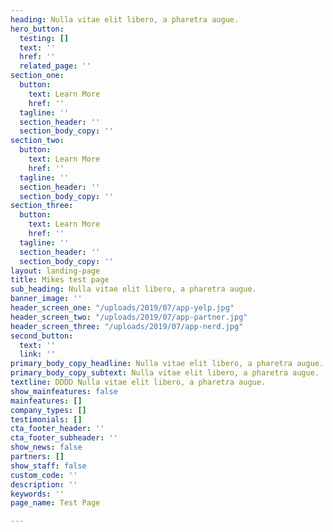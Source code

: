 ```yaml
---
heading: Nulla vitae elit libero, a pharetra augue.
hero_button:
  testing: []
  text: ''
  href: ''
  related_page: ''
section_one:
  button:
    text: Learn More
    href: ''
  tagline: ''
  section_header: ''
  section_body_copy: ''
section_two:
  button:
    text: Learn More
    href: ''
  tagline: ''
  section_header: ''
  section_body_copy: ''
section_three:
  button:
    text: Learn More
    href: ''
  tagline: ''
  section_header: ''
  section_body_copy: ''
layout: landing-page
title: Mikes test page
sub_heading: Nulla vitae elit libero, a pharetra augue.
banner_image: ''
header_screen_one: "/uploads/2019/07/app-yelp.jpg"
header_screen_two: "/uploads/2019/07/app-partner.jpg"
header_screen_three: "/uploads/2019/07/app-nerd.jpg"
second_button:
  text: ''
  link: ''
primary_body_copy_headline: Nulla vitae elit libero, a pharetra augue.
primary_body_copy_subtext: Nulla vitae elit libero, a pharetra augue.
textline: DDDD Nulla vitae elit libero, a pharetra augue.
show_mainfeatures: false
mainfeatures: []
company_types: []
testimonials: []
cta_footer_header: ''
cta_footer_subheader: ''
show_news: false
partners: []
show_staff: false
custom_code: ''
description: ''
keywords: ''
page_name: Test Page

---
```

